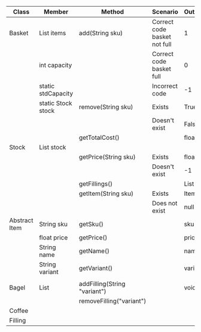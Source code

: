 | Class         | Member             | Method                       | Scenario                     | Output     |
|---------------|--------------------|------------------------------|------------------------------|------------|
| Basket        | List<Item> items   | add(String sku)              | Correct code basket not full | 1          | 
|               | int capacity       |                              | Correct code basket full     | 0          |
|               | static stdCapacity |                              | Incorrect code               | -1         |
|               | static Stock stock | remove(String sku)           | Exists                       | True       |
|               |                    |                              | Doesn't exist                | False      |
|               |                    | getTotalCost()               |                              | float      |
| Stock         | List<Item> stock   |                              |                              |            |
|               |                    | getPrice(String sku)         | Exists                       | float      |
|               |                    |                              | Doesn't exist                | -1         |
|               |                    | getFillings()                |                              | List<Item> |
|               |                    | getItem(String sku)          | Exists                       | Item       |
|               |                    |                              | Does not exist               | null       |
| Abstract Item | String sku         | getSku()                     |                              | sku        |
|               | float price        | getPrice()                   |                              | price      |
|               | String name        | getName()                    |                              | name       |
|               | String variant     | getVariant()                 |                              | variant    |
|               |                    |                              |                              |            |
| Bagel         | List<Filling>      | addFilling(String "variant") |                              | void       |
|               |                    | removeFilling("variant")     |                              |            |
| Coffee        |                    |                              |                              |            |
| Filling       |                    |                              |                              |            |


